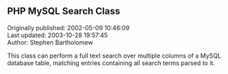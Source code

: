 ## PHP MySQL Search Class  
Originally published: 2002-05-09 10:46:09  
Last updated: 2003-10-28 19:57:45  
Author: Stephen Bartholomew  
  
This class can perform a full text search over multiple columns of a MySQL database table, matching entries containing all search terms parsed to it.
